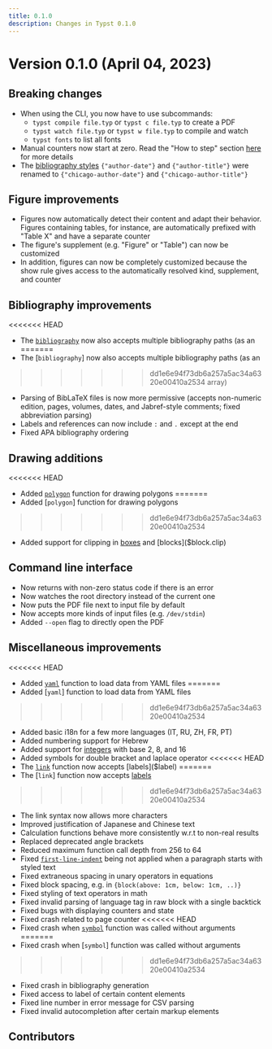 ```yaml
---
title: 0.1.0
description: Changes in Typst 0.1.0
---
```


# Version 0.1.0 (April 04, 2023)

## Breaking changes
- When using the CLI, you now have to use subcommands:
  - `typst compile file.typ` or `typst c file.typ` to create a PDF
  - `typst watch file.typ` or `typst w file.typ` to compile and watch
  - `typst fonts` to list all fonts
- Manual counters now start at zero. Read the "How to step" section
  [here]($counter) for more details
- The [bibliography styles]($bibliography.style) `{"author-date"}` and
  `{"author-title"}` were renamed to `{"chicago-author-date"}` and
  `{"chicago-author-title"}`

## Figure improvements
- Figures now automatically detect their content and adapt their behavior.
  Figures containing tables, for instance, are automatically prefixed with
  "Table X" and have a separate counter
- The figure's supplement (e.g. "Figure" or "Table") can now be customized
- In addition, figures can now be completely customized because the show rule
  gives access to the automatically resolved kind, supplement, and counter

## Bibliography improvements
<<<<<<< HEAD
- The [`bibliography`]($bibliography) now also accepts multiple bibliography paths (as an
=======
- The [`bibliography`] now also accepts multiple bibliography paths (as an
>>>>>>> dd1e6e94f73db6a257a5ac34a6320e00410a2534
  array)
- Parsing of BibLaTeX files is now more permissive (accepts non-numeric edition,
  pages, volumes, dates, and Jabref-style comments; fixed abbreviation parsing)
- Labels and references can now include `:` and `.` except at the end
- Fixed APA bibliography ordering

## Drawing additions
<<<<<<< HEAD
- Added [`polygon`]($polygon) function for drawing polygons
=======
- Added [`polygon`] function for drawing polygons
>>>>>>> dd1e6e94f73db6a257a5ac34a6320e00410a2534
- Added support for clipping in [boxes]($box.clip) and [blocks]($block.clip)

## Command line interface
- Now returns with non-zero status code if there is an error
- Now watches the root directory instead of the current one
- Now puts the PDF file next to input file by default
- Now accepts more kinds of input files (e.g. `/dev/stdin`)
- Added `--open` flag to directly open the PDF

## Miscellaneous improvements
<<<<<<< HEAD
- Added [`yaml`]($yaml) function to load data from YAML files
=======
- Added [`yaml`] function to load data from YAML files
>>>>>>> dd1e6e94f73db6a257a5ac34a6320e00410a2534
- Added basic i18n for a few more languages (IT, RU, ZH, FR, PT)
- Added numbering support for Hebrew
- Added support for [integers]($int) with base 2, 8, and 16
- Added symbols for double bracket and laplace operator
<<<<<<< HEAD
- The [`link`]($link) function now accepts [labels]($label)
=======
- The [`link`] function now accepts [labels]($label)
>>>>>>> dd1e6e94f73db6a257a5ac34a6320e00410a2534
- The link syntax now allows more characters
- Improved justification of Japanese and Chinese text
- Calculation functions behave more consistently w.r.t to non-real results
- Replaced deprecated angle brackets
- Reduced maximum function call depth from 256 to 64
- Fixed [`first-line-indent`]($par.first-line-indent) being not applied when a
  paragraph starts with styled text
- Fixed extraneous spacing in unary operators in equations
- Fixed block spacing, e.g. in `{block(above: 1cm, below: 1cm, ..)}`
- Fixed styling of text operators in math
- Fixed invalid parsing of language tag in raw block with a single backtick
- Fixed bugs with displaying counters and state
- Fixed crash related to page counter
<<<<<<< HEAD
- Fixed crash when [`symbol`]($symbol) function was called without arguments
=======
- Fixed crash when [`symbol`] function was called without arguments
>>>>>>> dd1e6e94f73db6a257a5ac34a6320e00410a2534
- Fixed crash in bibliography generation
- Fixed access to label of certain content elements
- Fixed line number in error message for CSV parsing
- Fixed invalid autocompletion after certain markup elements

## Contributors
<contributors from="v23-03-28" to="v0.1.0" />
